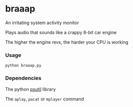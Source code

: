 braaap
======

An irritating system activity monitor

Plays audio that sounds like a crappy 8-bit car engine

The higher the engine revs, the harder your CPU is working


### Usage

    python braaap.py


### Dependencies

The python [psutil](https://code.google.com/p/psutil/) library

The <code>aplay</code>, <code>pacat</code> or <code>mplayer</code> command

